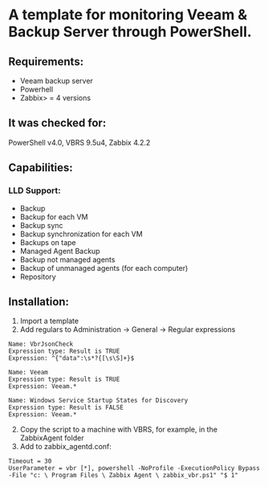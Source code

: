 #  A template for monitoring Veeam & Backup Server through PowerShell.

## Requirements:
- Veeam backup server
- Powerhell
- Zabbix> = 4 versions

## It was checked for:
PowerShell v4.0, VBRS 9.5u4, Zabbix 4.2.2

## Capabilities:
### LLD Support:
- Backup
- Backup for each VM
- Backup sync
- Backup synchronization for each VM
- Backups on tape
- Managed Agent Backup
- Backup not managed agents
- Backup of unmanaged agents (for each computer)
- Repository

## Installation:
1. Import a template
2. Add regulars to Administration -> General -> Regular expressions

```
Name: VbrJsonCheck
Expression type: Result is TRUE
Expression: ^{"data":\s*?{[\s\S]+}$

Name: Veeam
Expression type: Result is TRUE
Expression: Veeam.*

Name: Windows Service Startup States for Discovery
Expression type: Result is FALSE
Expression: Veeam.*
```

2. Copy the script to a machine with VBRS, for example, in the ZabbixAgent folder
3. Add to zabbix_agentd.conf:

```
Timeout = 30
UserParameter = vbr [*], powershell -NoProfile -ExecutionPolicy Bypass -File "c: \ Program Files \ Zabbix Agent \ zabbix_vbr.ps1" "$ 1"
```
